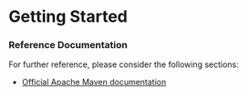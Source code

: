# Getting Started

### Reference Documentation
For further reference, please consider the following sections:

* [Official Apache Maven documentation](https://maven.apache.org/guides/index.html)

